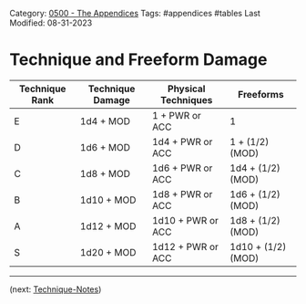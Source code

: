 Category: [0500 - The Appendices](0500%20-%20The%20Appendices.md)
Tags: #appendices #tables 
Last Modified: 08-31-2023

# Technique and Freeform Damage

| Technique Rank | Technique Damage | Physical Techniques      | Freeforms          | 
|----------------|------------------|--------------------------|--------------------|
| E              | 1d4 + MOD        | 1 + PWR or ACC           | 1                  |
| D              | 1d6 + MOD        | 1d4 + PWR or ACC         | 1 + (1/2)(MOD)     |
| C              | 1d8 + MOD        | 1d6 + PWR or ACC         | 1d4 + (1/2)(MOD)   |
| B              | 1d10 + MOD       | 1d8 + PWR or ACC         | 1d6 + (1/2)(MOD)   |
| A              | 1d12 + MOD       | 1d10 + PWR or ACC        | 1d8 + (1/2)(MOD)   |
| S              | 1d20 + MOD       | 1d12 + PWR or ACC        | 1d10 + (1/2)(MOD)  |

****

(next: [Technique-Notes](Technique-Notes.md))